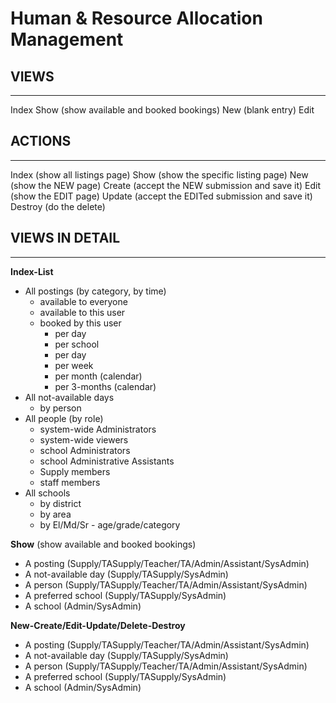 # Human & Resource Allocation Management

## VIEWS
----
Index
Show (show available and booked bookings)
New (blank entry)
Edit



## ACTIONS
----
Index (show all listings page)
Show (show the specific listing page)
New (show the NEW page)
Create (accept the NEW submission and save it)
Edit (show the EDIT page)
Update (accept the EDITed submission and save it)
Destroy (do the delete)




## VIEWS IN DETAIL
----
__Index-List__
* All postings (by category, by time)
  * available to everyone
  * available to this user
  * booked by this user
    * per day
    * per school
    * per day
    * per week
    * per month (calendar)
    * per 3-months (calendar)
* All not-available days
  * by person
* All people (by role)
  * system-wide Administrators
  * system-wide viewers
  * school Administrators
  * school Administrative Assistants
  * Supply members
  * staff members
* All schools
  * by district
  * by area
  * by El/Md/Sr - age/grade/category
  
__Show__ (show available and booked bookings)
* A posting (Supply/TASupply/Teacher/TA/Admin/Assistant/SysAdmin)
* A not-available day (Supply/TASupply/SysAdmin)
* A person (Supply/TASupply/Teacher/TA/Admin/Assistant/SysAdmin)
* A preferred school (Supply/TASupply/SysAdmin)
* A school (Admin/SysAdmin)  
  
__New-Create/Edit-Update/Delete-Destroy__
* A posting (Supply/TASupply/Teacher/TA/Admin/Assistant/SysAdmin)
* A not-available day (Supply/TASupply/SysAdmin)
* A person (Supply/TASupply/Teacher/TA/Admin/Assistant/SysAdmin)
* A preferred school (Supply/TASupply/SysAdmin)
* A school (Admin/SysAdmin)

